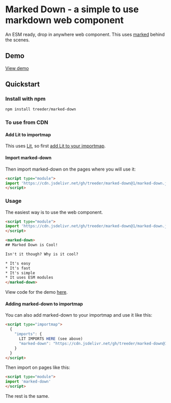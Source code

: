 # Marked Down - a simple to use markdown web component

An ESM ready, drop in anywhere web component. This uses [marked](https://marked.js.org/) behind the scenes.

## Demo

[View demo](https://treeder.github.io/marked-down/)

## Quickstart

### Install with npm

```sh
npm install treeder/marked-down
```

### To use from CDN

#### Add Lit to importmap

This uses [Lit](https://lit.dev), so first [add Lit to your importmap](https://thingster.app/things/qT_iAr9PuPK2FVNJCxANY). 

#### Import marked-down

Then import marked-down on the pages where you will use it:

```html
<script type="module">
import 'https://cdn.jsdelivr.net/gh/treeder/marked-down@1/marked-down.js'
</script>
```

### Usage

The easiest way is to use the web component.

```html
<script type="module">
import 'https://cdn.jsdelivr.net/gh/treeder/marked-down@1/marked-down.js'
</script>

<marked-down>
## Marked Down is Cool!

Isn't it though? Why is it cool?

* It's easy
* It's fast
* It's simple
* It uses ESM modules
</marked-down>
```

View code for the demo [here](/demo/index.html).

#### Adding marked-down to importmap

You can also add marked-down to your importmap and use it like this:

```html
<script type="importmap">
  {
    "imports": {
      LIT IMPORTS HERE (see above)
      "marked-down": "https://cdn.jsdelivr.net/gh/treeder/marked-down@1/marked-down.js"
    }
  }
</script>
```

Then import on pages like this:

```html
<script type="module">
import 'marked-down'
</script>
```

The rest is the same.
